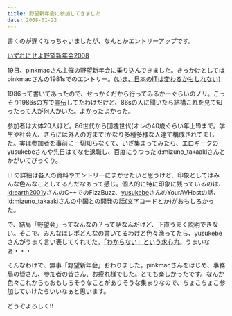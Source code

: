 ```yaml
---
title: 野望新年会に参加してきました
date: 2008-01-22
---
```

書くのが遅くなっちゃいましたが、なんとかエントリーアップです。


<a href="http://www.yabooo.org/archives/13">いずれにせよ野望新年会2008</a>

19日、pinkmacさん主催の野望新年会に乗り込んできました。きっかけとしてはpinkmacさんの1981sでのエントリー。(<a href="http://born1981.g.hatena.ne.jp/pinkmac/20080108/1199798490">いま、日本のITは変わるかもしれない</a>)


1986って書いてあったので、せっかくだから行ってみるかーぐらいのノリ。こっそり1986sの方で<a href="http://generation1986.g.hatena.ne.jp/ukstudio/20080111/1200060303">宣伝</a>してたわけだけど、86sの人に聞いたら結構これを見て知ったって人が何人かいた。よかったよかった。


参加者は大体20人ほど。86世代から団塊世代(オレの40歳ぐらい年上!!)まで。学生や社会人、さらには外人の方まで!かなり多種多様な人達で構成されてました。実は参加者を事前に一切知らなくて、いざ集まってみたら、エロギークのyusukebeさんや先日はてなを退職し、百度にうつったid:mizuno_takaakiさんとかがいてびっくり。


LTの詳細は各人の資料やエントリーにまかせたいと思うけど、印象としてはみんな色んなことしてるんだなぁって感じ。個人的に特に印象に残っているのは、<a href="http://d.hatena.ne.jp/earth2001y/">id:earth2001y</a>さんのC++でのFizzBuzz、<a href="http://yusukebe.com/">yusukebe</a>さんのYourAVHostの話、<a href="http://d.hatena.ne.jp/mizuno_takaaki/">id:mizuno_takaaki</a>さんの中国との開発の話(文字コードとか)がおもしろかった。


で、結局「野望会」ってなんなの？って話なんだけど、正直うまく説明できない。そこで、みんなはレポどんなの書いてるわけと色々漁ってたら、yusukebeさんがうまく言い表してくれてた。<a href="http://yusukebe.com/archives/08/01/21/205726.html">「わからない」という求心力</a>。うまいなぁ・・・


そんなわけで、無事「野望新年会」おわりました。pinkmacさんをはじめ、事務局の皆さん、参加者の皆さん、お疲れ様でした。とても楽しかったです。なんか色々これからもおもしろそうなことがありそうな集まりなので、ちょこちょこ参加していけたらいいなぁと思います。

どうぞよろしく!!